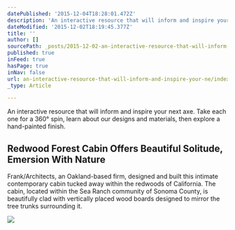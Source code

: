 ```yaml
---
datePublished: '2015-12-04T18:28:01.472Z'
description: 'An interactive resource that will inform and inspire your next axe. Take each one for a 360° spin, learn about our designs and materials, then explore a hand-painted finish.'
dateModified: '2015-12-02T18:19:45.377Z'
title: ''
author: []
sourcePath: _posts/2015-12-02-an-interactive-resource-that-will-inform-and-inspire-your-ne.md
published: true
inFeed: true
hasPage: true
inNav: false
url: an-interactive-resource-that-will-inform-and-inspire-your-ne/index.html
_type: Article

---
```

An interactive resource that will inform and inspire your next axe. Take each one for a 360° spin, learn about our designs and materials, then explore a hand-painted finish.

<article style=""><h1>Redwood Forest Cabin Offers Beautiful Solitude, Emersion With Nature</h1><p>Frank/Architects, an Oakland-based firm, designed and built this intimate contemporary cabin tucked away within the redwoods of California. The cabin, located within the Sea Ranch community of Sonoma County, is beautifully clad with vertically placed wood boards designed to mirror the tree trunks surrounding it.</p><img src="http://ourexplorers.com/wp-content/uploads/2014/10/redwood-forest-cabin-exterior.png" /></article>